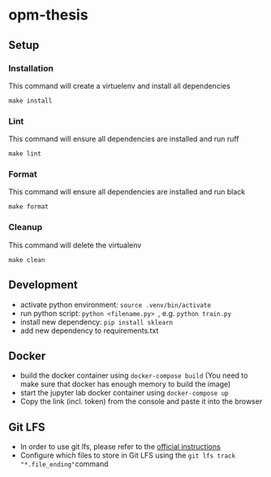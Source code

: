 # opm-thesis

## Setup

### Installation

This command will create a virtuelenv and install all dependencies

`make install`

### Lint

This command will ensure all dependencies are installed and run ruff

`make lint`

### Format

This command will ensure all dependencies are installed and run black

`make format`

### Cleanup

This command will delete the virtualenv

`make clean`

## Development

- activate python environment: `source .venv/bin/activate`
- run python script: `python <filename.py> `, e.g. `python train.py`
- install new dependency: `pip install sklearn`
- add new dependency to requirements.txt

## Docker

- build the docker container using `docker-compose build` (You need to make sure that docker has enough memory to build the image)
- start the jupyter lab docker container using `docker-compose up`
- Copy the link (incl. token) from the console and paste it into the browser

## Git LFS

- In order to use git lfs, please refer to the [official instructions](https://git-lfs.github.com/)
- Configure which files to store in Git LFS using the `git lfs track "*.file_ending"`command
